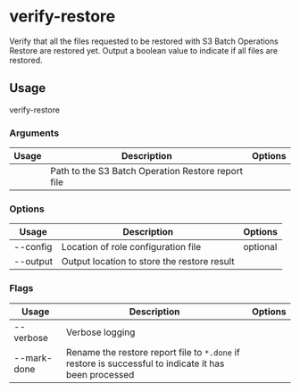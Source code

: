 # verify-restore

Verify that all the files requested to be restored with S3 Batch Operations Restore are restored yet. Output a boolean value to indicate if all files are restored.

## Usage

verify-restore <options> <report>

### Arguments

| Usage    | Description                                        | Options |
| -------- | -------------------------------------------------- | ------- |
| <report> | Path to the S3 Batch Operation Restore report file |         |

### Options

| Usage          | Description                                 | Options  |
| -------------- | ------------------------------------------- | -------- |
| --config <str> | Location of role configuration file         | optional |
| --output <str> | Output location to store the restore result |          |

### Flags

| Usage       | Description                                                                                           | Options |
| ----------- | ----------------------------------------------------------------------------------------------------- | ------- |
| --verbose   | Verbose logging                                                                                       |         |
| --mark-done | Rename the restore report file to `*.done` if restore is successful to indicate it has been processed |         |

<!-- This file has been autogenerated by src/readme/readme.generate.ts -->
